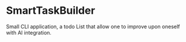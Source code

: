 # SmartTaskBuilder
Small CLI application, a todo List that allow one to improve upon oneself with AI integration.
